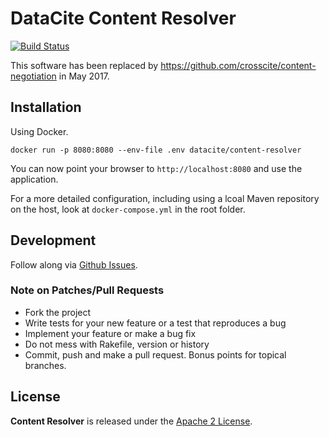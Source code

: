 # DataCite Content Resolver

[![Build Status](https://travis-ci.org/datacite/content-resolver.svg)](https://travis-ci.org/datacite/content-resolver)

This software has been replaced by https://github.com/crosscite/content-negotiation in May 2017.

## Installation

Using Docker.

```
docker run -p 8080:8080 --env-file .env datacite/content-resolver
```

You can now point your browser to `http://localhost:8080` and use the application.

For a more detailed configuration, including using a lcoal Maven repository on the host, look at `docker-compose.yml` in the root folder.

## Development

Follow along via [Github Issues](https://github.com/datacite/content-resolver/issues).

### Note on Patches/Pull Requests

* Fork the project
* Write tests for your new feature or a test that reproduces a bug
* Implement your feature or make a bug fix
* Do not mess with Rakefile, version or history
* Commit, push and make a pull request. Bonus points for topical branches.

## License
**Content Resolver** is released under the [Apache 2 License](https://github.com/datacite/content-resolver/blob/master/LICENSE).
